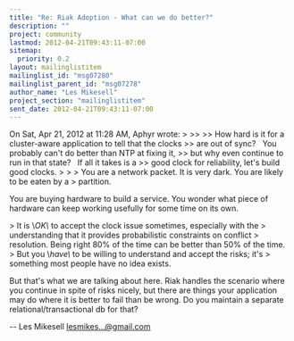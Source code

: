 ```yaml
---
title: "Re: Riak Adoption - What can we do better?"
description: ""
project: community
lastmod: 2012-04-21T09:43:11-07:00
sitemap:
  priority: 0.2
layout: mailinglistitem
mailinglist_id: "msg07280"
mailinglist_parent_id: "msg07278"
author_name: "Les Mikesell"
project_section: "mailinglistitem"
sent_date: 2012-04-21T09:43:11-07:00
---
```



On Sat, Apr 21, 2012 at 11:28 AM, Aphyr  wrote:
&gt; &gt;&gt;
&gt;&gt; How hard is it for a cluster-aware application to tell that the clocks
&gt;&gt; are out of sync?   You probably can't do better than NTP at fixing it,
&gt;&gt; but why even continue to run in that state?   If all it takes is a
&gt;&gt; good clock for reliability, let's build good clocks.
&gt;
&gt;
&gt; You are a network packet. It is very dark. You are likely to be eaten by a
&gt; partition.

You are buying hardware to build a service. You wonder what piece of
hardware can keep working usefully for some time on its own.

&gt; It is \\*OK\\* to accept the clock issue sometimes, especially with the
&gt; understanding that it provides probabilistic constraints on conflict
&gt; resolution. Being right 80% of the time can be better than 50% of the time.
&gt; But you \\*have\\* to be willing to understand and accept the risks; it's
&gt; something most people have no idea exists.

But that's what we are talking about here. Riak handles the scenario
where you continue in spite of risks nicely, but there are things your
application may do where it is better to fail than be wrong. Do you
maintain a separate relational/transactional db for that?

-- 
 Les Mikesell
 lesmikes...@gmail.com

